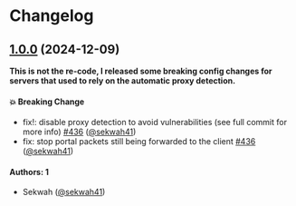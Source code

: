 # Changelog

## [1.0.0](https://github.com/sekwah41/Advanced-Portals/compare/v0.11.0...v1.0.0) (2024-12-09)

**This is not the re-code, I released some breaking config changes for servers that used to rely on the automatic proxy detection.**

#### 💥 Breaking Change

- fix!: disable proxy detection to avoid vulnerabilities (see full commit for more info) [#436](https://github.com/sekwah41/Advanced-Portals/pull/436) ([@sekwah41](https://github.com/sekwah41))
- fix: stop portal packets still being forwarded to the client [#436](https://github.com/sekwah41/Advanced-Portals/pull/436) ([@sekwah41](https://github.com/sekwah41))

#### Authors: 1

- Sekwah ([@sekwah41](https://github.com/sekwah41))